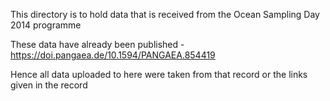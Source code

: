 This directory is to hold data that is received from the Ocean Sampling Day 2014 programme

These data have already been published - https://doi.pangaea.de/10.1594/PANGAEA.854419

Hence all data uploaded to here were taken from that record or the links given in the record
